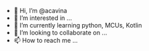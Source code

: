 - 👋 Hi, I’m @acavina
- 👀 I’m interested in ...
- 🌱 I’m currently learning python, MCUs, Kotlin
- 💞️ I’m looking to collaborate on ...
- 📫 How to reach me ...

<!---
acavina/acavina is a ✨ special ✨ repository because its `README.md` (this file) appears on your GitHub profile.
You can click the Preview link to take a look at your changes.
--->
